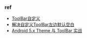
### ref
- [ToolBar自定义](http://www.jianshu.com/p/91eabe0c326d)
- [解决自定义ToolBar左边默认空白](http://my.oschina.net/yaly/blog/502471)
- [Android 5.x Theme 与 ToolBar 实战](http://blog.csdn.net/lmj623565791/article/details/45303349)

